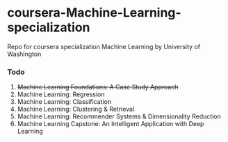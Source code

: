 # coursera-Machine-Learning-specialization
Repo for coursera specialization Machine Learning by University of Washington

### Todo
1. ~~Machine Learning Foundations: A Case Study Approach~~
2. Machine Learning: Regression
3. Machine Learning: Classification
4. Machine Learning: Clustering & Retrieval
5. Machine Learning: Recommender Systems & Dimensionality Reduction
6. Machine Learning Capstone: An Intelligent Application with Deep Learning